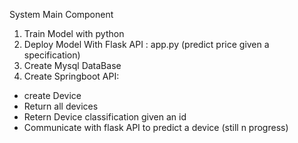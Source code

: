 System Main Component

1) Train Model with python
2) Deploy Model With Flask API : app.py  (predict price given a specification)
3) Create Mysql DataBase
4) Create Springboot API:
  - create Device
  - Return all devices
  - Retern Device classification given an id
  - Communicate with flask API to predict a device (still n progress)
